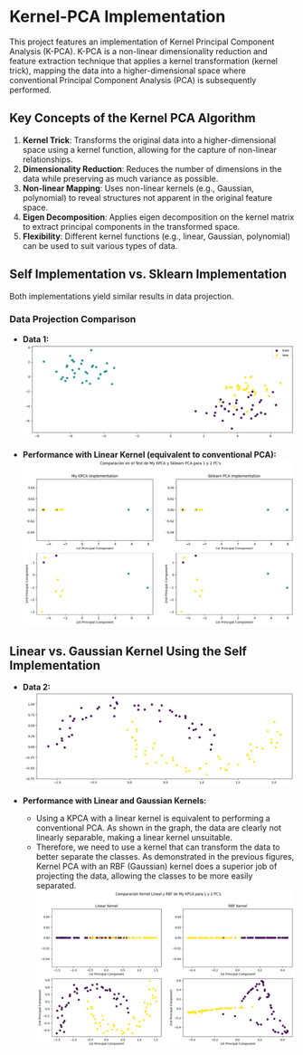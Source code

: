 # Kernel-PCA Implementation

This project features an implementation of Kernel Principal Component Analysis (K-PCA). K-PCA is a non-linear dimensionality reduction and feature extraction technique that applies a kernel transformation (kernel trick), mapping the data into a higher-dimensional space where conventional Principal Component Analysis (PCA) is subsequently performed.

## Key Concepts of the Kernel PCA Algorithm
1. **Kernel Trick**: Transforms the original data into a higher-dimensional space using a kernel function, allowing for the capture of non-linear relationships.
2. **Dimensionality Reduction**: Reduces the number of dimensions in the data while preserving as much variance as possible.
3. **Non-linear Mapping**: Uses non-linear kernels (e.g., Gaussian, polynomial) to reveal structures not apparent in the original feature space.
4. **Eigen Decomposition**: Applies eigen decomposition on the kernel matrix to extract principal components in the transformed space.
5. **Flexibility**: Different kernel functions (e.g., linear, Gaussian, polynomial) can be used to suit various types of data.

## Self Implementation vs. Sklearn Implementation

Both implementations yield similar results in data projection.

### Data Projection Comparison
- **Data 1:**  
  ![](Images/output.png)

- **Performance with Linear Kernel (equivalent to conventional PCA):**  
  ![](Images/output2.png)

## Linear vs. Gaussian Kernel Using the Self Implementation
- **Data 2:**  
  ![](Images/output3.png)

- **Performance with Linear and Gaussian Kernels:**
  - Using a KPCA with a linear kernel is equivalent to performing a conventional PCA. As shown in the graph, the data are clearly not linearly separable, making a linear kernel unsuitable.
  - Therefore, we need to use a kernel that can transform the data to better separate the classes. As demonstrated in the previous figures, Kernel PCA with an RBF (Gaussian) kernel does a superior job of projecting the data, allowing the classes to be more easily separated.
  ![](Images/output4.png)




